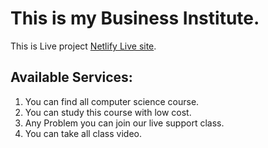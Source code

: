 # This is my Business Institute.

This is Live project [Netlify Live site](https://ph-assignment-09.netlify.app/).

## Available Services:

<ol type='1'>
  <li>You can find all computer science course.</li>
  <li>You can study this course with low cost.</li>
  <li>Any Problem you can join our live support class.</li>
  <li>You can take all class video.</li>
</ol>
